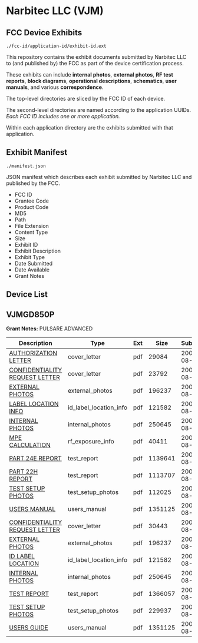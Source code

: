 # Narbitec LLC (VJM)
## FCC Device Exhibits

```
./fcc-id/application-id/exhibit-id.ext
```

This repository contains the exhibit documents submitted by Narbitec LLC to (and published by) the FCC as part of the device certification process.

These exhibits can include **internal photos**, **external photos**, **RF test reports**, **block diagrams**, **operational descriptions**, **schematics**, **user manuals**, and various **correspondence**.

The top-level directories are sliced by the FCC ID of each device.

The second-level directories are named according to the application UUIDs. *Each FCC ID includes one or more application.*

Within each application directory are the exhibits submitted with that application. 

## Exhibit Manifest

```
./manifest.json
```

JSON manifest which describes each exhibit submitted by Narbitec LLC and published by the FCC.

- FCC ID
- Grantee Code
- Product Code
- MD5
- Path
- File Extension
- Content Type
- Size
- Exhibit ID
- Exhibit Description
- Exhibit Type
- Date Submitted
- Date Available
- Grant Notes

## Device List
## VJMGD850P
**Grant Notes:** PULSARE ADVANCED

| Description | Type | Ext | Size | Submitted | Available |
| ----------- | ---- | --- | ---- | --------- | --------- |
| [AUTHORIZATION LETTER](VJMGD850P/cae036ec85ea8db9c0010e9f6f8d5da2/831781.pdf) | cover_letter | pdf | 29084 | 2007-08-21 | 2007-08-28 |
| [CONFIDENTIALITY REQUEST LETTER](VJMGD850P/cae036ec85ea8db9c0010e9f6f8d5da2/831782.pdf) | cover_letter | pdf | 23792 | 2007-08-21 | 2007-08-28 |
| [EXTERNAL PHOTOS](VJMGD850P/cae036ec85ea8db9c0010e9f6f8d5da2/831783.pdf) | external_photos | pdf | 196237 | 2007-08-21 | 2007-08-28 |
| [LABEL LOCATION INFO](VJMGD850P/cae036ec85ea8db9c0010e9f6f8d5da2/831785.pdf) | id_label_location_info | pdf | 121582 | 2007-08-21 | 2007-08-28 |
| [INTERNAL PHOTOS](VJMGD850P/cae036ec85ea8db9c0010e9f6f8d5da2/831784.pdf) | internal_photos | pdf | 250645 | 2007-08-21 | 2007-08-28 |
| [MPE CALCULATION](VJMGD850P/cae036ec85ea8db9c0010e9f6f8d5da2/831787.pdf) | rf_exposure_info | pdf | 40411 | 2007-08-21 | 2007-08-28 |
| [PART 24E REPORT](VJMGD850P/cae036ec85ea8db9c0010e9f6f8d5da2/831786.pdf) | test_report | pdf | 1139641 | 2007-08-21 | 2007-08-28 |
| [PART 22H REPORT](VJMGD850P/cae036ec85ea8db9c0010e9f6f8d5da2/831788.pdf) | test_report | pdf | 1113707 | 2007-08-21 | 2007-08-28 |
| [TEST SETUP PHOTOS](VJMGD850P/cae036ec85ea8db9c0010e9f6f8d5da2/831789.pdf) | test_setup_photos | pdf | 112025 | 2007-08-21 | 2007-08-28 |
| [USERS MANUAL](VJMGD850P/cae036ec85ea8db9c0010e9f6f8d5da2/831790.pdf) | users_manual | pdf | 1351125 | 2007-08-21 | 2007-08-28 |
| [CONFIDENTIALITY REQUEST LETTER](VJMGD850P/3320c6391367a01f586cb6d610f64326/831838.pdf) | cover_letter | pdf | 30443 | 2007-08-21 | 2007-08-28 |
| [EXTERNAL PHOTOS](VJMGD850P/3320c6391367a01f586cb6d610f64326/831783.pdf) | external_photos | pdf | 196237 | 2007-08-21 | 2007-08-28 |
| [ID LABEL LOCATION](VJMGD850P/3320c6391367a01f586cb6d610f64326/831785.pdf) | id_label_location_info | pdf | 121582 | 2007-08-21 | 2007-08-28 |
| [INTERNAL PHOTOS](VJMGD850P/3320c6391367a01f586cb6d610f64326/831784.pdf) | internal_photos | pdf | 250645 | 2007-08-21 | 2007-08-28 |
| [TEST REPORT](VJMGD850P/3320c6391367a01f586cb6d610f64326/831842.pdf) | test_report | pdf | 1366057 | 2007-08-21 | 2007-08-28 |
| [TEST SETUP PHOTOS](VJMGD850P/3320c6391367a01f586cb6d610f64326/831843.pdf) | test_setup_photos | pdf | 229937 | 2007-08-21 | 2007-08-28 |
| [USERS GUIDE](VJMGD850P/3320c6391367a01f586cb6d610f64326/831790.pdf) | users_manual | pdf | 1351125 | 2007-08-21 | 2007-08-28 |
